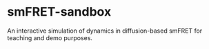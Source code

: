 # smFRET-sandbox
An interactive simulation of dynamics in diffusion-based smFRET for teaching and demo purposes.
